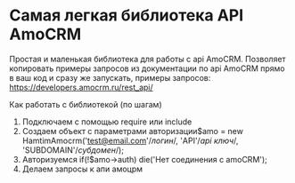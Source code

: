# Самая легкая библиотека API AmoCRM
Простая и маленькая библиотека для работы с api AmoCRM. Позволяет копировать примеры запросов из документации по api AmoCRM прямо в ваш код и сразу же запускать, примеры запросов:
https://developers.amocrm.ru/rest_api/

Как работать с библиотекой (по шагам)

1) Подключаем с помощью require или include
2) Создаем объект с параметрами авторизации$amo = new HamtimAmocrm('test@email.com'/*логин*/, 'API'/*api ключ*/, 'SUBDOMAIN'/*субдомен*/);
3) Авторизуемся if(!$amo->auth) die('Нет соединения с amoCRM');
4) Делаем запросы к aпи амоцрм
